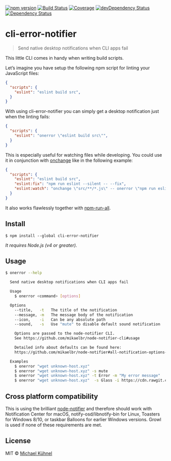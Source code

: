[![npm version](https://img.shields.io/npm/v/cli-error-notifier.svg?style=flat)](https://www.npmjs.org/package/cli-error-notifier)
[![Build Status](https://travis-ci.org/micromata/cli-error-notifier.svg?branch=master)](https://travis-ci.org/micromata/cli-error-notifier)
[![Coverage](https://codecov.io/gh/micromata/cli-error-notifier/badge.svg?branch=master)](https://codecov.io/gh/micromata/cli-error-notifier?branch=master)
[![devDependency Status](https://david-dm.org/micromata/cli-error-notifier/dev-status.svg)](https://david-dm.org/micromata/cli-error-notifier#info=devDependencies)
[![Dependency Status](https://david-dm.org/micromata/cli-error-notifier/status.svg)](https://david-dm.org/micromata/cli-error-notifier#info=Dependencies)

# cli-error-notifier

> Send native desktop notifications when CLI apps fail

This little CLI comes in handy when writing build scripts.

Let’s imagine you have setup the following npm script for linting your JavaScript files:

```json
{
  "scripts": {
    "eslint": "eslint build src",
  }
}
```

With using cli-error-notifier you can simply get a desktop notification just when the linting fails:

```json
{
  "scripts": {
    "eslint": "onerror \"eslint build src\"",
  }
}
```

This is especially useful for watching files while developing. You could use it in conjunction with [onchange](https://github.com/Qard/onchange) like in the following example:

```json
{
  "scripts": {
    "eslint": "eslint build src",
    "eslint:fix": "npm run eslint --silent -- --fix",
    "eslint:watch": "onchange \"src/**/*.js\" -- onerror \"npm run eslint --silent\""
  }
}
```

It also works flawlessly together with [npm-run-all](https://github.com/mysticatea/npm-run-all).

## Install

```
$ npm install --global cli-error-notifier
```

*It requires Node.js (v4 or greater).*

## Usage

```bash
$ onerror --help

  Send native desktop notifications when CLI apps fail

  Usage
    $ onerror <command> [options]

  Options
    --title,   -t   The title of the notification
    --message, -m   The message body of the notification
    --icon,    -i   Can be any absolute path
    --sound,   -s   Use "mute" to disable default sound notification

    Options are passed to the node-notifier CLI.
    See https://github.com/mikaelbr/node-notifier-cli#usage

    Detailed info about defaults can be found here:
    https://github.com/mikaelbr/node-notifier#all-notification-options-with-their-defaults

  Examples
    $ onerror "wget unknown-host.xyz"
    $ onerror "wget unknown-host.xyz" -s mute
    $ onerror "wget unknown-host.xyz" -t Error -m "My error message"
    $ onerror "wget unknown-host.xyz"  -s Glass -i https://cdn.rawgit.com/npm/logos/31945b5c/npm%20square/n-64.png
```

## Cross platform compatibility
This is using the brilliant [node-notifier](https://github.com/mikaelbr/node-notifier) and therefore should work with Notification Center for macOS, notify-osd/libnotify-bin for Linux, Toasters for Windows 8/10, or taskbar Balloons for earlier Windows versions. Growl is used if none of these requirements are met.

## License

MIT © [Michael Kühnel](https://micromata.de)
